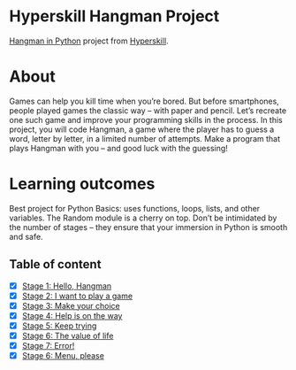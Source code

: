 # Hyperskill Hangman Project

[Hangman in Python][1] project from [Hyperskill][2].

# About
Games can help you kill time when you’re bored. But before smartphones, people played games the classic way – with paper and pencil. Let’s recreate one such game and improve your programming skills in the process. In this project, you will code Hangman, a game where the player has to guess a word, letter by letter, in a limited number of attempts. Make a program that plays Hangman with you – and good luck with the guessing!

# Learning outcomes
Best project for Python Basics: uses functions, loops, lists, and other variables. The Random module is a cherry on top. Don’t be intimidated by the number of stages – they ensure that your immersion in Python is smooth and safe.


## Table of content

- [x] [Stage 1: Hello, Hangman](src/Stage_1/project.py)
- [x] [Stage 2: I want to play a game](src/Stage_2/project.py)
- [x] [Stage 3: Make your choice](src/Stage_3/project.py)
- [x] [Stage 4: Help is on the way](src/Stage_4/project.py)
- [x] [Stage 5: Keep trying](src/Stage_5/project.py)
- [x] [Stage 6: The value of life](src/Stage_6/project.py)
- [x] [Stage 7: Error!](src/Stage_7/project.py)
- [x] [Stage 6: Menu, please](src/Stage_8/project.py)

[1]: https://hyperskill.org/projects/68
[2]: https://hyperskill.org/
